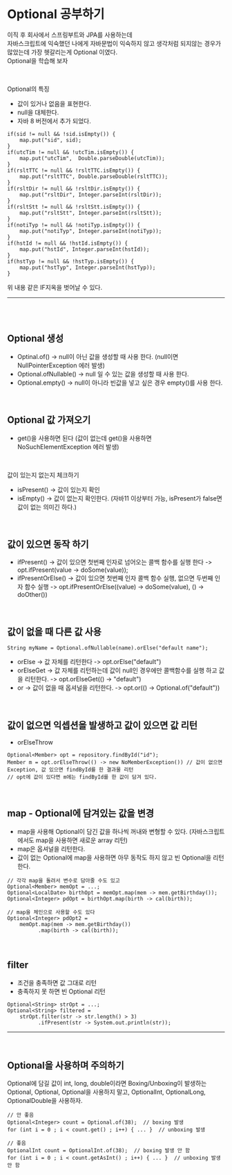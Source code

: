 # Optional 공부하기

이직 후 회사에서 스프링부트와 JPA를 사용하는데<br />
자바스크립트에 익숙했던 나에게 자바문법이 익숙하지 않고 생각처럼 되지않는 경우가 많았는데 가장 헷갈리는게 Optional 이였다.<br />
Optional을 학습해 보자

<br />

Optional의 특징
- 값이 있거나 없음을 표현한다.
- null을 대체한다.
- 자바 8 버전에서 추가 되었다.


```
if(sid != null && !sid.isEmpty()) {
    map.put("sid", sid);
}
if(utcTim != null && !utcTim.isEmpty()) {
    map.put("utcTim",  Double.parseDouble(utcTim));
}
if(rsltTTC != null && !rsltTTC.isEmpty()) {
    map.put("rsltTTC", Double.parseDouble(rsltTTC));
}
if(rsltDir != null && !rsltDir.isEmpty()) {
    map.put("rsltDir", Integer.parseInt(rsltDir));
}
if(rsltStt != null && !rsltStt.isEmpty()) {
    map.put("rsltStt", Integer.parseInt(rsltStt));
}
if(notiTyp != null && !notiTyp.isEmpty()) {
    map.put("notiTyp", Integer.parseInt(notiTyp));
}
if(hstId != null && !hstId.isEmpty()) {
    map.put("hstId", Integer.parseInt(hstId));
}
if(hstTyp != null && !hstTyp.isEmpty()) {
    map.put("hstTyp", Integer.parseInt(hstTyp));
}
```
위 내용 같은 IF지옥을 벗어날 수 있다.

---

<br />
<br />

## Optional 생성
- Optinal.of() -> null이 아닌 값을 생성할 때 사용 한다. (null이면 NullPointerException 에러 발생)
- Optional.ofNullable() -> null 일 수 있는 값을 생성할 때 사용 한다.
- Optional.empty() -> null이 아니라 빈값을 넣고 싶은 경우 empty()를 사용 한다.

<br />

## Optional 값 가져오기
- get()을 사용하면 된다 (값이 없는데 get()을 사용하면 NoSuchElementException 에러 발생)

<br />

값이 있는지 없는지 체크하기
- isPresent() -> 값이 있는지 확인
- isEmpty() -> 값이 없는지 확인한다. (자바11 이상부터 가능, isPresent가 false면 값이 없는 의미긴 하다.)

<br />

## 값이 있으면 동작 하기
- ifPresent() -> 값이 있으면 첫번째 인자로 넘어오는 콜백 함수를 실행 한다  -> opt.ifPresent(value -> doSome(value));
- ifPresentOrElse() -> 값이 있으면 첫번째 인자 콜백 함수 실행, 없으면 두번째 인자 함수 실행 -> opt.ifPresentOrElse((value) -> doSome(value), () -> doOther())

<br />

## 값이 없을 때 다른 값 사용
```
String myName = Optional.ofNullable(name).orElse("default name");
```
- orElse -> 값 자체를 리턴한다 -> opt.orElse("default")
- orElseGet -> 값 자체를 리턴하는데 값이 null인 경우에만 콜백함수를 실행 하고 값을 리턴한다. -> opt.orElseGet(() -> "default")
- or -> 값이 없을 때 옵셔널을 리턴한다. -> opt.or(() -> Optional.of("default"))

<br />

## 값이 없으면 익셉션을 발생하고 값이 있으면 값 리턴
- orElseThrow
```
Optional<Member> opt = repository.findById("id");
Member m = opt.orElseThrow(() -> new NoMemberException()) // 값이 없으면 Exception, 값 있으면 findById를 한 결과물 리턴
// opt에 값이 있다면 m에는 findById를 한 값이 담겨 있다.
```

<br />

## map - Optional에 담겨있는 값을 변경
- map을 사용해 Optional이 담긴 값을 하나씩 꺼내와 변형할 수 있다. (자바스크립트 에서도 map을 사용하면 새로운 array 리턴)
- map은 옵셔널을 리턴한다.
- 값이 없는 Optional에 map을 사용하면 아무 동작도 하지 않고 빈 Optional을 리턴한다.
```
// 각각 map을 돌려서 변수로 담아줄 수도 있고
Optional<Member> memOpt = ...;
Optional<LocalDate> birthOpt = memOpt.map(mem -> mem.getBirthday());
Optional<Integer> pdOpt = birthOpt.map(birth -> cal(birth));

// map을 체인으로 사용할 수도 있다
Optional<Integer> pdOpt2 =
    memOpt.map(mem -> mem.getBirthday())
          .map(birth -> cal(birth));
```

<br />

## filter
- 조건을 충족하면 값 그대로 리턴
- 충족하지 못 하면 빈 Optional 리턴
```
Optional<String> strOpt = ...;
Optional<String> filtered =
    strOpt.filter(str -> str.length() > 3)
          .ifPresent(str -> System.out.println(str));
```

---

<br />

## Optional을 사용하며 주의하기

Optional에 담길 값이 int, long, double이라면
Boxing/Unboxing이 발생하는 Optional<Integer>, Optional<Long>, Optional<Double>을 사용하지 말고,
OptionalInt, OptionalLong, OptionalDouble을 사용하자.

```
// 안 좋음
Optional<Integer> count = Optional.of(38);  // boxing 발생
for (int i = 0 ; i < count.get() ; i++) { ... }  // unboxing 발생

// 좋음
OptionalInt count = OptionalInt.of(38);  // boxing 발생 안 함
for (int i = 0 ; i < count.getAsInt() ; i++) { ... }  // unboxing 발생 안 함
```

















































































